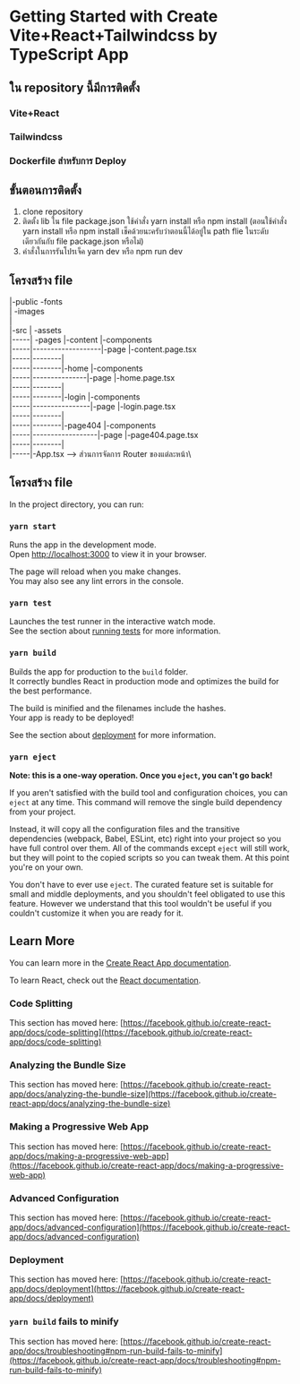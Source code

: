 # Getting Started with Create Vite+React+Tailwindcss by TypeScript App

## ใน repository นี้มีการติดตั้ง

### Vite+React

### Tailwindcss

### Dockerfile สำหรับการ Deploy

## ขั้นตอนการติดตั้ง

1. clone repository
2. ติดตั้ง lib ใน file package.json ใช้คำสั่ง yarn install หรือ npm install (ตอนใช้คำสั่ง yarn install หรือ npm install เช็คด้วยนะครับว่าตอนนี้ได้อยู่ใน path flie ในระดับเดียวกันกับ file package.json หรือไม่)
3. คำสั่งในการรันโปรเจ็ค yarn dev หรือ npm run dev

## โครงสร้าง file

|-public -fonts\
| -images\
|\
|-src | -assets\
|-----| -pages |-content |-components\
|-----|-------------------|-page |-content.page.tsx\
|-----|--------|\
|-----|--------|-home |-components\
|-----|---------------|-page |-home.page.tsx\
|-----|--------|\
|-----|--------|-login |-components\
|-----|----------------|-page |-login.page.tsx\
|-----|--------|\
|-----|--------|-page404 |-components\
|-----|------------------|-page |-page404.page.tsx\
|-----|--------| \
|-----|-App.tsx --> ส่วนการจัดการ Router ของแต่ละหน้า\

## โครงสร้าง file

In the project directory, you can run:

### `yarn start`

Runs the app in the development mode.\
Open [http://localhost:3000](http://localhost:3000) to view it in your browser.

The page will reload when you make changes.\
You may also see any lint errors in the console.

### `yarn test`

Launches the test runner in the interactive watch mode.\
See the section about [running tests](https://facebook.github.io/create-react-app/docs/running-tests) for more information.

### `yarn build`

Builds the app for production to the `build` folder.\
It correctly bundles React in production mode and optimizes the build for the best performance.

The build is minified and the filenames include the hashes.\
Your app is ready to be deployed!

See the section about [deployment](https://facebook.github.io/create-react-app/docs/deployment) for more information.

### `yarn eject`

**Note: this is a one-way operation. Once you `eject`, you can't go back!**

If you aren't satisfied with the build tool and configuration choices, you can `eject` at any time. This command will remove the single build dependency from your project.

Instead, it will copy all the configuration files and the transitive dependencies (webpack, Babel, ESLint, etc) right into your project so you have full control over them. All of the commands except `eject` will still work, but they will point to the copied scripts so you can tweak them. At this point you're on your own.

You don't have to ever use `eject`. The curated feature set is suitable for small and middle deployments, and you shouldn't feel obligated to use this feature. However we understand that this tool wouldn't be useful if you couldn't customize it when you are ready for it.

## Learn More

You can learn more in the [Create React App documentation](https://facebook.github.io/create-react-app/docs/getting-started).

To learn React, check out the [React documentation](https://reactjs.org/).

### Code Splitting

This section has moved here: [https://facebook.github.io/create-react-app/docs/code-splitting](https://facebook.github.io/create-react-app/docs/code-splitting)

### Analyzing the Bundle Size

This section has moved here: [https://facebook.github.io/create-react-app/docs/analyzing-the-bundle-size](https://facebook.github.io/create-react-app/docs/analyzing-the-bundle-size)

### Making a Progressive Web App

This section has moved here: [https://facebook.github.io/create-react-app/docs/making-a-progressive-web-app](https://facebook.github.io/create-react-app/docs/making-a-progressive-web-app)

### Advanced Configuration

This section has moved here: [https://facebook.github.io/create-react-app/docs/advanced-configuration](https://facebook.github.io/create-react-app/docs/advanced-configuration)

### Deployment

This section has moved here: [https://facebook.github.io/create-react-app/docs/deployment](https://facebook.github.io/create-react-app/docs/deployment)

### `yarn build` fails to minify

This section has moved here: [https://facebook.github.io/create-react-app/docs/troubleshooting#npm-run-build-fails-to-minify](https://facebook.github.io/create-react-app/docs/troubleshooting#npm-run-build-fails-to-minify)
